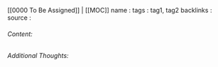 [[0000 To Be Assigned]] | [[MOC]]
name : 
tags : tag1, tag2
backlinks : 
source : 

###### Content:



###### Additional Thoughts:
